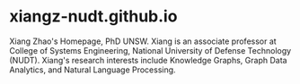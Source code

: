 # xiangz-nudt.github.io
Xiang Zhao's Homepage, PhD UNSW.
Xiang is an associate professor at College of Systems Engineering, National University of Defense Technology (NUDT).
Xiang's research interests include Knowledge Graphs, Graph Data Analytics, and Natural Language Processing.
